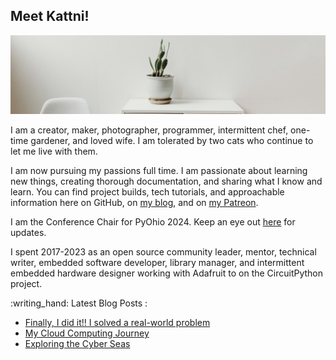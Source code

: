 ## Meet Kattni!

![Kattni's GitHub Profile Header Image](img/front_page.jpeg)

I am a creator, maker, photographer, programmer, intermittent chef, one-time gardener, and loved wife. I am tolerated by two cats who continue to let me live with them.

I am now pursuing my passions full time. I am passionate about learning new things, creating thorough documentation, and sharing what I know and learn. You can find project builds, tech tutorials, and approachable information here on GitHub, on [my blog](https://kattni.com), and on [my Patreon](https://patreon.com/kattni).

I am the Conference Chair for PyOhio 2024. Keep an eye out [here](https://www.pyohio.org/2024) for updates.

I spent 2017-2023 as an open source community leader, mentor, technical writer, embedded software developer, library manager, and intermittent embedded hardware designer working with Adafruit to on the CircuitPython project. 






<!--
![Metrics](https://metrics.lecoq.io/kattni?template=classic&notable=1&languages=1&achievements=1&base.indepth=false&base.hireable=false&languages.limit=8&languages.threshold=0%25&languages.other=false&languages.colors=github&languages.sections=most-used&languages.indepth=false&languages.analysis.timeout=15&languages.categories=markup%2C%20programming&languages.recent.categories=markup%2C%20programming&languages.recent.load=300&languages.recent.days=14&achievements.threshold=C&achievements.secrets=true&achievements.display=detailed&achievements.limit=0&notable.from=organization&notable.repositories=false&notable.indepth=false&notable.types=commit&config.timezone=America%2FDetroit)

[![trophy](https://github-profile-trophy.vercel.app/?username=ryo-ma&theme=onedark)](https://github.com/ryo-ma/github-profile-trophy)
-->




 
<p>
:writing_hand: Latest Blog Posts :

<!-- BLOG-POST-LIST:START -->
- [Finally, I did it!! I solved a real-world problem](https://www.hcoco1.com/blog/2024-03-13-audits-tool/)
- [My Cloud Computing Journey](https://www.hcoco1.com/blog/2024-02-28-cloud-computing/)
- [Exploring the Cyber Seas](https://www.hcoco1.com/blog/2024-02-18-cyber-career/)
<!-- BLOG-POST-LIST:END -->

</p>

